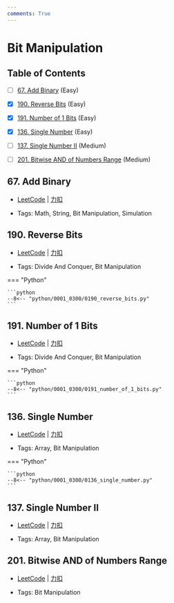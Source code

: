 ```yaml
---
comments: True
---
```


# Bit Manipulation

## Table of Contents

- [ ] [67. Add Binary](#67-add-binary) (Easy)
- [x] [190. Reverse Bits](#190-reverse-bits) (Easy)
- [x] [191. Number of 1 Bits](#191-number-of-1-bits) (Easy)
- [x] [136. Single Number](#136-single-number) (Easy)
- [ ] [137. Single Number II](#137-single-number-ii) (Medium)
- [ ] [201. Bitwise AND of Numbers Range](#201-bitwise-and-of-numbers-range) (Medium)


## 67. Add Binary

-    [LeetCode](https://leetcode.com/problems/add-binary/) | [力扣](https://leetcode.cn/problems/add-binary/)

-   Tags: Math, String, Bit Manipulation, Simulation



## 190. Reverse Bits

-    [LeetCode](https://leetcode.com/problems/reverse-bits/) | [力扣](https://leetcode.cn/problems/reverse-bits/)

-   Tags: Divide And Conquer, Bit Manipulation

=== "Python"

    ```python
    --8<-- "python/0001_0300/0190_reverse_bits.py"
    ```



## 191. Number of 1 Bits

-    [LeetCode](https://leetcode.com/problems/number-of-1-bits/) | [力扣](https://leetcode.cn/problems/number-of-1-bits/)

-   Tags: Divide And Conquer, Bit Manipulation

=== "Python"

    ```python
    --8<-- "python/0001_0300/0191_number_of_1_bits.py"
    ```



## 136. Single Number

-    [LeetCode](https://leetcode.com/problems/single-number/) | [力扣](https://leetcode.cn/problems/single-number/)

-   Tags: Array, Bit Manipulation

=== "Python"

    ```python
    --8<-- "python/0001_0300/0136_single_number.py"
    ```



## 137. Single Number II

-    [LeetCode](https://leetcode.com/problems/single-number-ii/) | [力扣](https://leetcode.cn/problems/single-number-ii/)

-   Tags: Array, Bit Manipulation



## 201. Bitwise AND of Numbers Range

-    [LeetCode](https://leetcode.com/problems/bitwise-and-of-numbers-range/) | [力扣](https://leetcode.cn/problems/bitwise-and-of-numbers-range/)

-   Tags: Bit Manipulation
